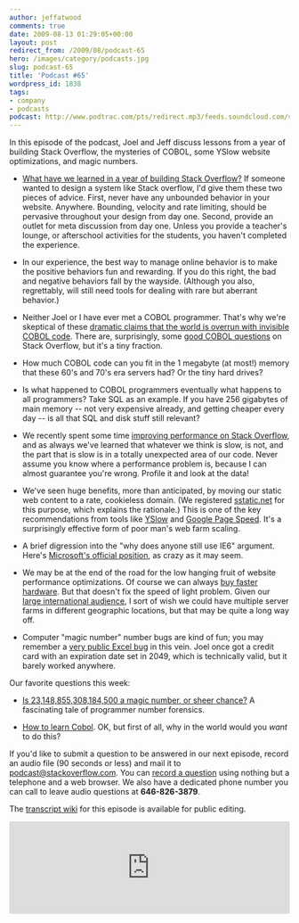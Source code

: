 ```yaml
---
author: jeffatwood
comments: true
date: 2009-08-13 01:29:05+00:00
layout: post
redirect_from: /2009/08/podcast-65
hero: /images/category/podcasts.jpg
slug: podcast-65
title: 'Podcast #65'
wordpress_id: 1838
tags:
- company
- podcasts
podcast: http://www.podtrac.com/pts/redirect.mp3/feeds.soundcloud.com/stream/14377001-stack-exchange-stack-overflow-podcast-13.mp3
---
```


In this episode of the podcast, Joel and Jeff discuss lessons from a year of building Stack Overflow, the mysteries of COBOL, some YSlow website optimizations, and magic numbers.






  * [What have we learned in a year of building Stack Overflow?](http://meta.stackoverflow.com/questions/11030/podcast-64-discussion-ideas-unofficial) If someone wanted to design a system like Stack overflow, I'd give them these two pieces of advice. First, never have any unbounded behavior in your website. Anywhere. Bounding, velocity and rate limiting, should be pervasive throughout your design from day one. Second, provide an outlet for meta discussion from day one. Unless you provide a teacher's lounge, or afterschool activities for the students, you haven't completed the experience.  



  * In our experience, the best way to manage online behavior is to make the positive behaviors fun and rewarding. If you do this right, the bad and negative behaviors fall by the wayside. (Although you also, regrettably, will still need tools for dealing with rare but aberrant behavior.)  



  * Neither Joel or I have ever met a COBOL programmer. That's why we're skeptical of these [dramatic claims that the world is overrun with invisible COBOL code](http://www.codinghorror.com/blog/archives/001294.html). There are, surprisingly, some [good COBOL questions](http://stackoverflow.com/tags/cobol) on Stack Overflow, but it's a tiny fraction.


  * How much COBOL code can you fit in the 1 megabyte (at most!) memory that these 60's and 70's era servers had? Or the tiny hard drives?


  * Is what happened to COBOL programmers eventually what happens to all programmers? Take SQL as an example. If you have 256 gigabytes of main memory -- not very expensive already, and getting cheaper every day -- is all that SQL and disk stuff still relevant?


  * We recently spent some time [improving performance on Stack Overflow](http://blog.stackoverflow.com/2009/08/a-few-speed-improvements/), and as always we've learned that whatever we think is slow, is not, and the part that is slow is in a totally unexpected area of our code. Never assume you know where a performance problem is, because I can almost guarantee you're wrong. Profile it and look at the data!


  * We've seen huge benefits, more than anticipated, by moving our static web content to a rate, cookieless domain. (We registered [sstatic.net](http://sstatic.net) for this purpose, which explains the rationale.) This is one of the key recommendations from tools like [YSlow](http://developer.yahoo.com/yslow/) and [Google Page Speed](http://code.google.com/speed/page-speed/). It's a surprisingly effective form of poor man's web farm scaling.


  * A brief digression into the "why does anyone still use IE6" argument. Here's [Microsoft's official position](http://blogs.msdn.com/ie/archive/2009/08/10/engineering-pov-ie6.aspx), as crazy as it may seem.


  * We may be at the end of the road for the low hanging fruit of website performance optimizations. Of course we can always [buy faster hardware](http://www.codinghorror.com/blog/archives/001198.html). But that doesn't fix the speed of light problem. Given our [large international audience](http://blog.stackoverflow.com/2009/01/where-in-the-world-do-stack-overflow-users-come-from), I sort of wish we could have multiple server farms in different geographic locations, but that may be quite a long way off.


  * Computer "magic number" number bugs are kind of fun; you may remember a [very public Excel bug](http://www.joelonsoftware.com/items/2007/09/26b.html) in this vein. Joel once got a credit card with an expiration date set in 2049, which is technically valid, but it barely worked anywhere.




Our favorite questions this week:






  * [Is 23,148,855,308,184,500 a magic number, or sheer chance?](http://stackoverflow.com/questions/1133581/is-23-148-855-308-184-500-a-magic-number-or-sheer-chance) A fascinating tale of programmer number forensics.


  * [How to learn Cobol](http://stackoverflow.com/questions/960252/how-to-learn-cobol). OK, but first of all, why in the world would you _want_ to do this?




If you'd like to submit a question to be answered in our next episode, record an audio file (90 seconds or less) and mail it to [podcast@stackoverflow.com](mailto:podcast@stackoverflow.com). You can [record a question](http://blog.stackoverflow.com/index.php/2008/05/recording-podcast-questions-using-your-telephone/) using nothing but a telephone and a web browser. We also have a dedicated phone number you can call to leave audio questions at **646-826-3879**.






The [transcript wiki](https://stackoverflow.fogbugz.com/default.asp?W29076) for this episode is available for public editing.

<iframe width="100%" height="166" scrolling="no" frameborder="no" src="https://w.soundcloud.com/player/?url=https%3A//api.soundcloud.com/tracks/14377001&amp;color=ff5500&amp;auto_play=false&amp;hide_related=false&amp;show_comments=true&amp;show_user=true&amp;show_reposts=false"></iframe>
